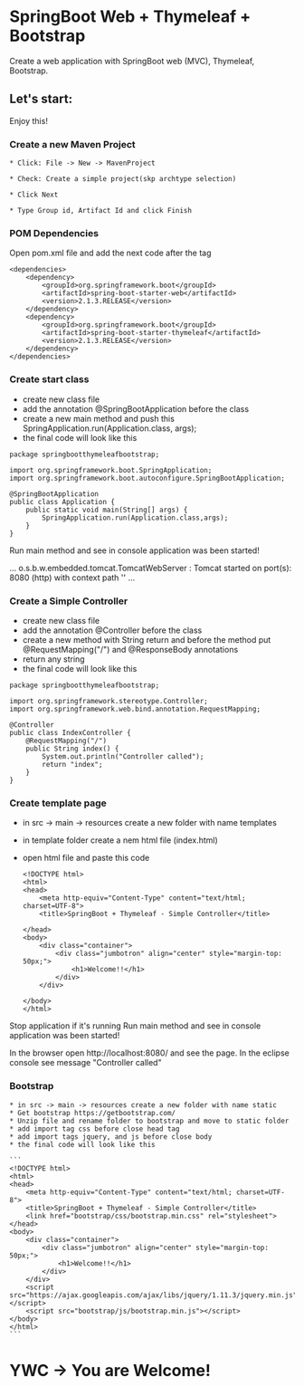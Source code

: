 # SpringBoot Web + Thymeleaf + Bootstrap

Create a web application with SpringBoot web (MVC), Thymeleaf, Bootstrap.

## Let's start:

Enjoy this!

### Create a new Maven Project

	* Click: File -> New -> MavenProject

	* Check: Create a simple project(skp archtype selection)

	* Click Next

	* Type Group id, Artifact Id and click Finish

### POM Dependencies

Open pom.xml file and add the next code after the </project> tag

```
<dependencies>  	
	<dependency>
	    <groupId>org.springframework.boot</groupId>
	    <artifactId>spring-boot-starter-web</artifactId>
	    <version>2.1.3.RELEASE</version>
	</dependency>
	<dependency>
	    <groupId>org.springframework.boot</groupId>
	    <artifactId>spring-boot-starter-thymeleaf</artifactId>
	    <version>2.1.3.RELEASE</version>
	</dependency>
</dependencies>
```

### Create start class
* create new class file 
* add the annotation @SpringBootApplication before the class
* create a new main method and push this SpringApplication.run(Application.class, args);
* the final code will look like this

```
package springbootthymeleafbootstrap;

import org.springframework.boot.SpringApplication;
import org.springframework.boot.autoconfigure.SpringBootApplication;

@SpringBootApplication
public class Application {
	public static void main(String[] args) {
		SpringApplication.run(Application.class,args);
	}
}
```

Run main method and see in console application was been started!

...
  o.s.b.w.embedded.tomcat.TomcatWebServer  : Tomcat started on port(s): 8080 (http) with context path ''
...

### Create a Simple Controller
* create new class file 
* add the annotation @Controller before the class
* create a new method with String return and before the method put @RequestMapping("/") and @ResponseBody annotations
* return any string
* the final code will look like this

```
package springbootthymeleafbootstrap;

import org.springframework.stereotype.Controller;
import org.springframework.web.bind.annotation.RequestMapping;

@Controller
public class IndexController {
	@RequestMapping("/")
	public String index() {
		System.out.println("Controller called");
		return "index";
	}
}
```

### Create template page
 * in src -> main -> resources create a new folder with name templates
 * in template folder create a nem html file (index.html)
 * open html file and paste this code
 
	```
	<!DOCTYPE html>
	<html>
	<head>
	    <meta http-equiv="Content-Type" content="text/html; charset=UTF-8">
	    <title>SpringBoot + Thymeleaf - Simple Controller</title>
	    
	</head>
	<body>
	    <div class="container">
	        <div class="jumbotron" align="center" style="margin-top: 50px;">
	            <h1>Welcome!!</h1>            
	        </div>
	    </div>
	    
	</body>
	</html>
	```

Stop application if it's running
Run main method and see in console application was been started!

In the browser open http://localhost:8080/ and see the page.
In the eclipse console see message "Controller called"

### Bootstrap
	* in src -> main -> resources create a new folder with name static
	* Get bootstrap https://getbootstrap.com/
	* Unzip file and rename folder to bootstrap and move to static folder
	* add import tag css before close head tag
	* add import tags jquery, and js before close body
	* the final code will look like this
	
	```
	<!DOCTYPE html>
	<html>
	<head>
	    <meta http-equiv="Content-Type" content="text/html; charset=UTF-8">
	    <title>SpringBoot + Thymeleaf - Simple Controller</title>
	    <link href="bootstrap/css/bootstrap.min.css" rel="stylesheet">
	</head>
	<body>
	    <div class="container">
	        <div class="jumbotron" align="center" style="margin-top: 50px;">
	            <h1>Welcome!!</h1>            
	        </div>
	    </div>
	    <script src="https://ajax.googleapis.com/ajax/libs/jquery/1.11.3/jquery.min.js"></script>
	    <script src="bootstrap/js/bootstrap.min.js"></script>
	</body>
	</html>
	```
	
# YWC -> You are Welcome!
